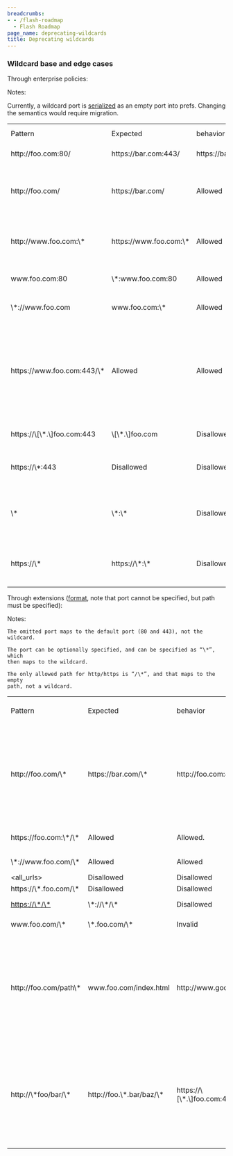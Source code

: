 ```yaml
---
breadcrumbs:
- - /flash-roadmap
  - Flash Roadmap
page_name: deprecating-wildcards
title: Deprecating wildcards
---
```


### Wildcard base and edge cases

Through enterprise policies:

Notes:

Currently, a wildcard port is
[serialized](https://source.chromium.org/chromium/chromium/src/+/master:components/content_settings/core/common/content_settings_pattern_parser.cc;l=234-237;drc=456596a0b27623349d38e49d0e9812b24d47d5d8?originalUrl=https:%2F%2Fcs.chromium.org%2F)
as an empty port into prefs. Changing the semantics would require migration.

<table>
<tr>

<td>Pattern</td>

<td>Expected</td>
<td>behavior</td>

<td>Implemented behavior</td>

<td>Reason for implemented behavior</td>

</tr>
<tr>

<td>http://foo.com:80/</td>
<td>https://bar.com:443/</td>
<td>https://bar.com:8081/</td>

<td>Allowed</td>

<td>Allowed</td>

<td>Everything specified.</td>

</tr>
<tr>

<td>http://foo.com/</td>
<td>https://bar.com/</td>

<td>Allowed</td>

<td>Allowed</td>

<td>Concrete scheme, concrete host, empty path, unspecified port (implicit wildcard). Matches origins with any port.</td>

</tr>
<tr>

<td>http://www.foo.com:\*</td>
<td>https://www.foo.com:\*</td>

<td>Allowed</td>

<td>Allowed</td>

<td>Concrete scheme, concrete host, empty path, explicit wildcard port. Matches origins with any port.</td>

</tr>
<tr>

<td>www.foo.com:80</td>
<td>\*:www.foo.com:80</td>

<td>Allowed</td>

<td>Allowed</td>

<td>Wildcard or unspecified (=implicit wildcard) schemes are permitted</td>

</tr>
<tr>

<td>\*://www.foo.com</td>
<td>www.foo.com:\*</td>

<td>Allowed</td>

<td>Allowed</td>

<td>Unspecified/wildcarded ports and schemes are permitted.</td>

</tr>
<tr>

<td>https://www.foo.com:443/\*</td>

<td>Allowed</td>

<td>Allowed</td>

<td>Path wildcards are allowed. They are meaningless, as the pattern is always matched against an origin.</td>

</tr>
<tr>

<td>https://\[\*.\]foo.com:443</td>
<td>\[\*.\]foo.com</td>

<td>Disallowed</td>

<td>Disallowed</td>

<td>Disallowed because of subdomain wildcard in host.</td>

</tr>
<tr>

<td>https://\*:443</td>

<td>Disallowed</td>

<td>Disallowed</td>

<td>Disallowed because of a full wildcard in host.</td>

</tr>
<tr>

<td>\*</td>
<td>\*:\*</td>

<td>Disallowed</td>

<td>Disallowed</td>

<td>Scheme host port path all wildcard. Disallowed because of the host wildcard. Scheme/path/port wildcard would be fine.</td>

</tr>
<tr>

<td>https://\*</td>
<td>https://\*:\*</td>

<td>Disallowed</td>

<td>Disallowed</td>

<td>Concrete scheme, but host port path all wildcard. Disallowed because of the host wildcard.</td>

</tr>
</table>

Through extensions
([format](https://developer.chrome.com/extensions/match_patterns), note that
port cannot be specified, but path must be specified):

Notes:

    The omitted port maps to the default port (80 and 443), not the wildcard.

    The port can be optionally specified, and can be specified as “\*”, which
    then maps to the wildcard.

    The only allowed path for http/https is “/\*”, and that maps to the empty
    path, not a wildcard.

<table>
<tr>

<td>Pattern</td>

<td>Expected</td>

<td>behavior</td>

<td>Implemented behavior</td>

<td>Reason for implemented behavior</td>

</tr>
<tr>

<td>http://foo.com/\*</td>
<td>https://bar.com/\*</td>

<td>http://foo.com:80/\*</td>

<td>https://foo.com:80/\*</td>

<td>Allowed</td>

<td>Allowed.</td>

<td>The omitted port is assumed to be the default port, and /\* maps to the empty path.</td>

</tr>
<tr>

<td>https://foo.com:\*/\*</td>

<td>Allowed</td>

<td>Allowed.</td>

<td>Concrete scheme, host, empty path, wildcard port.</td>

</tr>
<tr>

<td>\*://www.foo.com/\*</td>

<td>Allowed</td>

<td>Allowed</td>

<td>Wildcard scheme is permitted.</td>

</tr>
<tr>

<td>&lt;all_urls&gt;</td>

<td>Disallowed</td>

<td>Disallowed</td>

<td>All-wildcard.</td>

</tr>
<tr>

<td>https://\*.foo.com/\*</td>

<td>Disallowed</td>

<td>Disallowed</td>

<td>Subdomain wildcard.</td>

</tr>
<tr>

<td><a href="javascript:void(0);">https://\*/\*</a></td>
<td>\*://\*/\*</td>

<td>Disallowed</td>

<td>Disallowed</td>

<td>Domain wildcard.</td>

</tr>
<tr>

<td>www.foo.com/\*</td>
<td>\*.foo.com/\*</td>

<td>Invalid</td>

<td>Invalid (The scheme must be present)</td>

</tr>
<tr>

<td>http://foo.com/path\*</td>

<td>www.foo.com/index.html</td>

<td>http://www.google.com/</td>

<td>http://www.google.com</td>

<td>Invalid</td>

<td>The only allowed path for http/https is “/\*”, and that maps to the empty path, not a wildcard.</td>

</tr>
<tr>

<td>http://\*foo/bar/\*</td>
<td>http://foo.\*.bar/baz/\*</td>
<td>https://\[\*.\]foo.com:443/\*</td>

<td>Invalid</td>

<td>Invalid ('\*' in the host can only be the first character and must be followed by ‘.’, and subdomain wildcards are not supported)</td>

</tr>
</table>